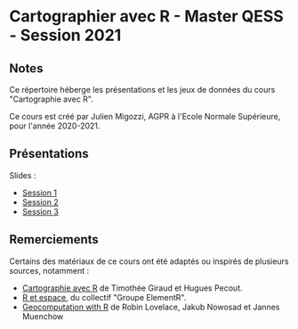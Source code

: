 # Cartographier avec R - Master QESS - Session 2021

## Notes

Ce répertoire héberge les présentations et les jeux de données du cours "Cartographie avec R".

Ce cours est créé par Julien Migozzi, AGPR à l'Ecole Normale Supérieure, pour l'année 2020-2021.

## Présentations

Slides : 

- [Session 1](https://jmigozzi.github.io/MappingwithR/01_Session1/01_Session1.html#1)
- [Session 2](https://jmigozzi.github.io/MappingwithR/01_Session1/01_Session2.html#1)
- [Session 3](https://jmigozzi.github.io/MappingwithR/01_Session1/01_Session3.html#1)

## Remerciements

Certains des matériaux de ce cours ont été adaptés ou inspirés de plusieurs sources, notamment :

* [Cartographie avec R](https://rcarto.github.io/carto_avec_r/) de Timothée Giraud et Hugues Pecout.
* [R et espace](https://framabook.org/r-et-espace/), du collectif "Groupe ElementR".
* [Geocomputation with R](https://geocompr.robinlovelace.net/) de Robin Lovelace, Jakub Nowosad et Jannes Muenchow
